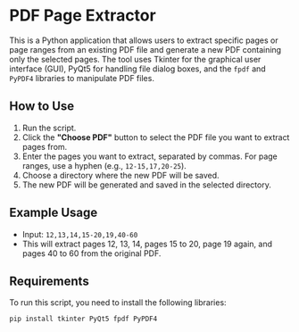 # PDF Page Extractor

This is a Python application that allows users to extract specific pages or page ranges from an existing PDF file and generate a new PDF containing only the selected pages. The tool uses Tkinter for the graphical user interface (GUI), PyQt5 for handling file dialog boxes, and the `fpdf` and `PyPDF4` libraries to manipulate PDF files.

## How to Use

1. Run the script.
2. Click the **"Choose PDF"** button to select the PDF file you want to extract pages from.
3. Enter the pages you want to extract, separated by commas. For page ranges, use a hyphen (e.g., `12-15,17,20-25`).
4. Choose a directory where the new PDF will be saved.
5. The new PDF will be generated and saved in the selected directory.

## Example Usage

- Input: `12,13,14,15-20,19,40-60`
- This will extract pages 12, 13, 14, pages 15 to 20, page 19 again, and pages 40 to 60 from the original PDF.

## Requirements

To run this script, you need to install the following libraries:

```bash
pip install tkinter PyQt5 fpdf PyPDF4
